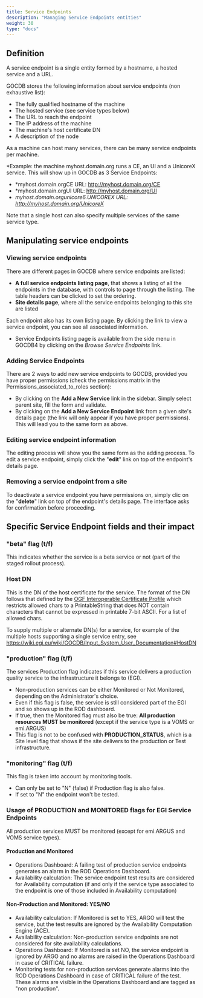 ```yaml
---
title: Service Endpoints
description: "Managing Service Endpoints entities"
weight: 30
type: "docs"
---
```


## Definition
A service endpoint is a single entity formed by a hostname, a hosted service and
a URL.

GOCDB stores the following information about service endpoints (non exhaustive
list):
- The fully qualified hostname of the machine
- The hosted service (see service types below)
- The URL to reach the endpoint
- The IP address of the machine
- The machine's host certificate DN
- A description of the node

As a machine can host many services, there can be many service endpoints per
machine.

*Example: the machine myhost.domain.org runs a CE, an UI and a UnicoreX service.
This will show up in GOCDB as 3 Service Endpoints:
- *myhost.domain.orgCE URL: http://myhost.domain.org/CE
- *myhost.domain.orgUI URL: http://myhost.domain.org/UI
- *myhost.domain.orgunicore6.UNICOREX URL: http://myhost.domain.org/UnicoreX*

Note that a single host can also specify multiple services of the same service
type.

## Manipulating service endpoints

### Viewing service endpoints

There are different pages in GOCDB where service endpoints are listed:
- **A full service endpoints listing page**, that shows a listing of all the
endpoints in the database, with controls to page through the listing. The table
headers can be clicked to set the ordering.
- **Site details page**, where all the service endpoints belonging to this site
are listed

Each endpoint also has its own listing page. By clicking the link to view a
service endpoint, you can see all associated information.
- Service Endpoints listing page is available from the side menu in GOCDB4 by
clicking on the *Browse Service Endpoints* link.

### Adding Service Endpoints

There are 2 ways to add new service endpoints to GOCDB, provided you have proper
permissions (check the permissions matrix in the Permissions_associated_to_roles
section):
- By clicking on the **Add a New Service** link in the sidebar. Simply select
parent site, fill the form and validate.
- By clicking on the **Add a New Service Endpoint** link from a given site's
details page (the link will only appear if you have proper permissions). This
will lead you to the same form as above.

### Editing service endpoint information

The editing process will show you the same form as the adding process. To edit a
service endpoint, simply click the "**edit**" link on top of the endpoint's
details page.

### Removing a service endpoint from a site

To deactivate a service endpoint you have permissions on, simply clic on the
"**delete**" link on top of the endpoint's details page. The interface asks for
confirmation before proceeding.

## Specific Service Endpoint fields and their impact

### "beta" flag (t/f)

This indicates whether the service is a beta service or not (part of the staged
rollout process).

### Host DN

This is the DN of the host certificate for the service. The format of the DN
follows that defined by the
[OGF Interoperable Certificate Profile](https://www.ogf.org/documents/GFD.225.pdf)
which restricts allowed chars to a PrintableString that does NOT contain
characters that cannot be expressed in printable 7-bit ASCII. For a list of
allowed chars.

To supply multiple or alternate DN(s) for a service, for example of the multiple
hosts supporting a single service entry,
see https://wiki.egi.eu/wiki/GOCDB/Input_System_User_Documentation#HostDN

### "production" flag (t/f)

The services Production flag indicates if this service delivers a production
quality service to the infrastructure it belongs to (EGI).
- Non-production services can be either Monitored or Not Monitored, depending on
the Administrator's choice.
- Even if this flag is false, the service is still considered part of the EGI and
so shows up in the ROD dashboard.
- If true, then the Monitored flag must also be true: **All production resources
MUST be monitored** (except if the service type is a VOMS or emi.ARGUS)
- This flag is not to be confused with **PRODUCTION_STATUS**, which is a Site
level flag that shows if the site delivers to the production or Test
infrastructure.

### "monitoring" flag (t/f)

This flag is taken into account by monitoring tools.
- Can only be set to "N" (false) if Production flag is also false.
- If set to "N" the endpoint won't be tested.

### Usage of PRODUCTION and MONITORED flags for EGI Service Endpoints

All production services MUST be monitored (except for emi.ARGUS and VOMS service
types).

#### Production and Monitored

- Operations Dashboard: A failing test of production service endpoints generates
an alarm in the ROD Operations Dashboard.
- Availability calculation: The service endpoint test results are considered for
Availability computation (if and only if the service type associated to the
endpoint is one of those included in Availability computation)

#### Non-Production and Monitored: YES/NO

- Availability calculation: If Monitored is set to YES, ARGO will test the
service, but the test results are ignored by the Availability Computation Engine
(ACE).
- Availability calculation: Non-production service endpoints are not considered
for site availability calculations.
- Operations Dashboard: If Monitored is set NO, the service endpoint is ignored
by ARGO and no alarms are raised in the Operations Dashboard in case of CRITICAL
failure.
- Monitoring tests for non-production services generate alarms into the ROD
Operations Dashboard in case of CRITICAL failure of the test. These alarms are
visible in the Operations Dashboard and are tagged as "non production".
